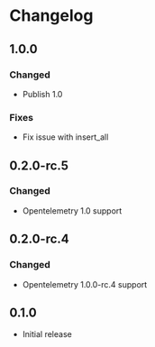 # Changelog

## 1.0.0

### Changed

* Publish 1.0

### Fixes

* Fix issue with insert_all

## 0.2.0-rc.5

### Changed

* Opentelemetry 1.0 support

## 0.2.0-rc.4

### Changed

* Opentelemetry 1.0.0-rc.4 support

## 0.1.0

* Initial release
